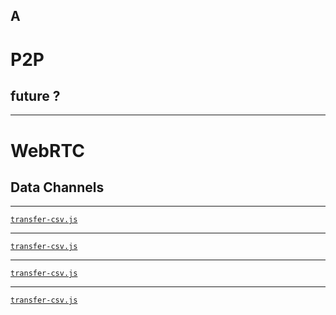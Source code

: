 ## A
# P2P
## future ?

---

# WebRTC
## Data Channels

---

[`transfer-csv.js`](examples/p2p/transfer-csv.js ":6")

---

[`transfer-csv.js`](examples/p2p/transfer-csv.js "20:34")

---

[`transfer-csv.js`](examples/p2p/transfer-csv.js "10:18")

---

[`transfer-csv.js`](examples/p2p/transfer-csv.js "36:43")



